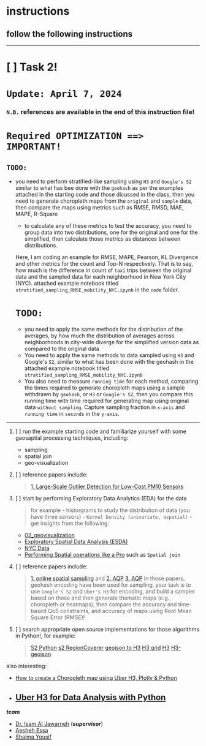 # instructions
## follow the following instructions
-----------------------
<!-- Task 2 -->
# [ ] Task 2! 
# `Update: April 7, 2024`
### `N.B.` references are available in the end of this instruction file!
# `Required OPTIMIZATION ==> IMPORTANT!`
## `TODO:` 
- you need to perform stratified-like sampling using `H3` and `Google's S2` similar to what has bee done with the `geohash` as per the examples attached in the starting code and those dicussed in the class, then you need to generate choropleth maps from the `original` and `sample` data, then compare the maps using metrics such as RMSE, RMSD, MAE, MAPE, R-Square
  - to calculate any of these metrics to test the accuracy, you need to group data into two distributions, one for the original and one for the simplified, then calculate those metrics as distances between distributions.

  Here, I am coding an example for RMSE, MAPE, Pearson, KL Divergence and other metrics for the count and Top-N respectively. That is to say, how much is the difference in count of `taxi` trips between the original data and the sampled data for each neighborhood in New York City (NYC). attached example notebook titled `stratified_sampling_RMSE_mobility_NYC.ipynb` in the `code` folder.

  # `TODO:`
  - you need to apply the same methods for the distribution of the averages, by how much the distribution of averages across neighborhoods in city-wide diverge for the simplified version data as compared to the original data
  - You need to apply the same methods to data sampled using `H3` and Google's `S2`, similar to what has been done with the geohash in the attached example notebook titled `stratified_sampling_RMSE_mobility_NYC.ipynb`
  - You also need to measure `running time` for each method, comparing the times required to generate choropleth maps using a sample withdrawn by `geohash`, or `H3` or `Google's S2`, then you compare this running time with time required for generating map using original data `without sampling`. Capture sampling fraction in `x-axis` and `running time` in `seconds` in the `y-axis`.

----------------------------------------------
1. [ ] run the example starting code and familiarize yourself with some geosaptial processing techniques, including:
    - sampling
    - spatial join
    - geo-visualization

2. [ ] reference papers include:
    > [1. Large-Scale Outlier Detection for Low-Cost PM10 Sensors](https://ieeexplore.ieee.org/document/9288694) 

3. [ ] start by performing Exploratory Data Analytics (EDA) for the data
    > for example
        - historgrams to study the distribution of data (you have three sensors)
        - ```Kernel Density (univariate, aspatial)```
        - get insights from the following:
    - [02_geovisualization](https://darribas.org/gds_scipy16/ipynb_md/02_geovisualization.html)
    - [Exploratory Spatial Data Analysis (ESDA)](https://darribas.org/gds_scipy16/ipynb_md/04_esda.html)
    - [NYC Data](https://github.com/PacktPublishing/Geospatial-Data-Science-Quick-Start-Guide/blob/master/Chapter02/NYC%20Data.ipynb)
    - [Performing Spatial operations like a Pro](https://github.com/PacktPublishing/Geospatial-Data-Science-Quick-Start-Guide/blob/master/Chapter03/Chapter3.ipynb) such as ```Spatial join```

4. [ ] reference papers include:
    > [1. online spatial sampling](https://www.researchgate.net/profile/Isam-Al-Jawarneh/publication/339562314_Spatial-Aware_Approximate_Big_Data_Stream_Processing/links/5ff45764299bf14088708888/Spatial-Aware-Approximate-Big-Data-Stream-Processing.pdf) and
    > [2. AQP](https://www.mdpi.com/1999-5903/15/8/263)
    > [3. AQP](https://www.mdpi.com/1424-8220/21/12/4160)
In those papers, geohash encoding have been used for sampling, your task is to use ```Google's S2``` and ```Uber's H3``` for encoding, and build a sampler based on those and then generate thematic maps (e.g., choropleth or heatmaps), then compare the accuracy and time-based QoS constraints, and accuracy of maps using Root Mean Square Error (RMSE)!
5. [ ] search appropriate open source implementations for those algorithms in Python!, for example:
    > [S2 Python](https://pypi.org/project/s2/)
    > [s2 RegionCoverer](https://github.com/pantrif/s2-geojson)
    > [geojson to H3](https://github.com/uber/geojson2h3)
    > [H3 grid](https://geographicdata.science/book/data/h3_grid/build_sd_h3_grid.html)
    >[H3](https://h3geo.org/docs/api/regions/)
    >[H3-geojson](https://github.com/kapil-grv/H3-geojson)

also interesting:
- [How to create a Choropleth map using Uber H3, Plotly & Python](https://medium.com/analytics-vidhya/how-to-create-a-choropleth-map-using-uber-h3-plotly-python-458f51593548)

- [Uber H3 for Data Analysis with Python](https://towardsdatascience.com/uber-h3-for-data-analysis-with-python-1e54acdcc908)
    - 
***team***
- [Dr. Isam Al Jawarneh](https://isamaljawarneh.github.io/) (***supervisor***)
- [Aesheh Essa]()
- [Shaima Yousif]()
